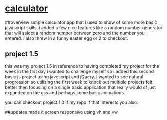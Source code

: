 # [calculator](https://oldbettie.github.io/calculator/)

##overview
simple calculator app that i used to show of some more basic javascript skills. i added a few nice features like a random number generator that will select a random number between zero and the number you entered. i also threw in a funny easter egg or 2 to checkout.

## project 1.5
this was my project 1.5 in reference to having completed my project for the week in the frst day i wanted to challenge myself so i added this second basic js project using javescript and jQuery. I wanted to see natural progression so utilizing the first week to knock out multiple projects felt better then focusing on a single basic application that really would of just expanded on the css and perhaps some basic animations.

you can checkout project 1.0 if my repo if that interests you also.

##updates
made it screen responsive using vh and vw.
